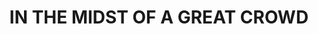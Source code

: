 ---
capo: 0
id: 0
lang: en-us
page: '141'
step: pre
subtitle: ''
tags: []
title: IN THE MIDST OF A GREAT CROWD
---